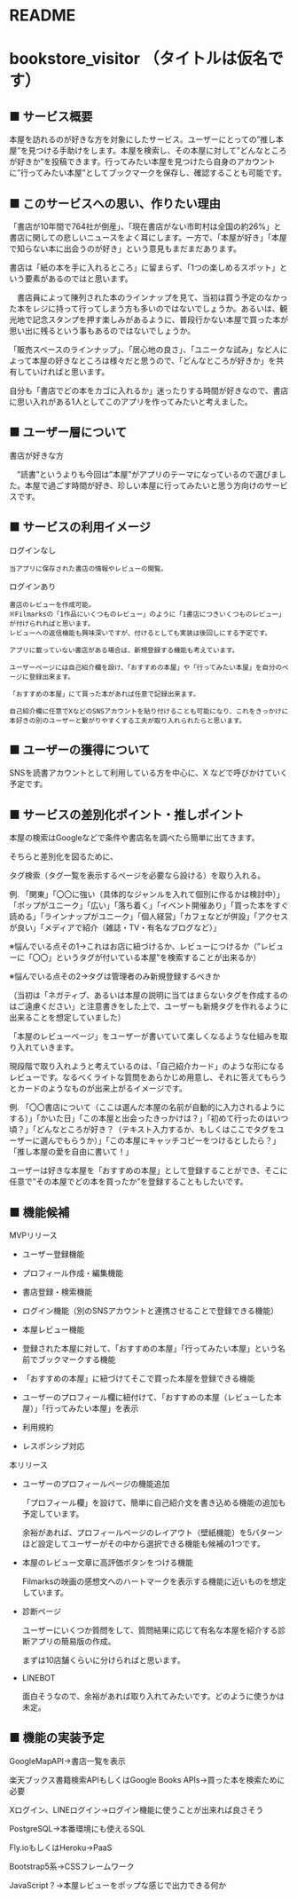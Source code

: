 # README

# bookstore_visitor （タイトルは仮名です）

## ■ サービス概要

本屋を訪れるのが好きな方を対象にしたサービス。ユーザーにとっての”推し本屋”を見つける手助けをします。本屋を検索し、その本屋に対して”どんなところが好きか”を投稿できます。行ってみたい本屋を見つけたら自身のアカウントに”行ってみたい本屋”としてブックマークを保存し、確認することも可能です。

## ■ このサービスへの思い、作りたい理由

「書店が10年間で764社が倒産」、「現在書店がない市町村は全国の約26%」と書店に関しての悲しいニュースをよく耳にします。一方で、「本屋が好き」「本屋で知らない本に出会うのが好き」という意見もまだまだあります。

書店は「紙の本を手に入れるところ」に留まらず、「1つの楽しめるスポット」という要素があるのではと思います。

　書店員によって陳列された本のラインナップを見て、当初は買う予定のなかった本をレジに持って行ってしまう方も多いのではないでしょうか。あるいは、観光地で記念スタンプを押す楽しみがあるように、普段行かない本屋で買った本が思い出に残るという事もあるのではないでしょうか。

「販売スペースのラインナップ」、「居心地の良さ」、「ユニークな試み」など人によって本屋の好きなところは様々だと思うので、「どんなところが好きか」を共有していければと思います。

自分も「書店でどの本をカゴに入れるか」迷ったりする時間が好きなので、書店に思い入れがある1人としてこのアプリを作ってみたいと考えました。

## ■ ユーザー層について

書店が好きな方

　”読書”というよりも今回は”本屋”がアプリのテーマになっているので選びました。本屋で過ごす時間が好き、珍しい本屋に行ってみたいと思う方向けのサービスです。

## ■ サービスの利用イメージ

ログインなし

    当アプリに保存された書店の情報やレビューの閲覧。

ログインあり

    書店のレビューを作成可能。
    ※Filmarksの「1作品にいくつものレビュー」のように「1書店につきいくつものレビュー」が付けられればと思います。
    レビューへの返信機能も興味深いですが、付けるとしても実装は後回しにする予定です。

    アプリに載っていない書店がある場合は、新規登録する機能も考えています。

    ユーザーページには自己紹介欄を設け、「おすすめの本屋」や「行ってみたい本屋」を自分のページに登録出来ます。

    「おすすめの本屋」にて買った本があれば任意で記録出来ます。

    自己紹介欄に任意でXなどのSNSアカウントを貼り付けることも可能になり、これをきっかけに本好きの別のユーザーと繋がりやすくする工夫が取り入れられたらと思います。

## ■ ユーザーの獲得について

SNSを読書アカウントとして利用している方を中心に、X などで呼びかけていく予定です。

## ■ サービスの差別化ポイント・推しポイント

本屋の検索はGoogleなどで条件や書店名を調べたら簡単に出てきます。

そちらと差別化を図るために、

タグ検索（タグ一覧を表示するページを必要なら設ける）を取り入れる。

例. 「関東」「〇〇に強い（具体的なジャンルを入れて個別に作るかは検討中）」「ポップがユニーク」「広い」「落ち着く」「イベント開催あり」「買った本をすぐ読める」「ラインナップがユニーク」「個人経営」「カフェなどが併設」「アクセスが良い」「メディアで紹介（雑誌・TV・有名なブログなど）」

※悩んでいる点その1→これはお店に紐づけるか、レビューにつけるか（”レビューに「〇〇」というタグが付いている本屋”を検索することが出来るか）

※悩んでいる点その2→タグは管理者のみ新規登録するべきか

（当初は「ネガティブ、あるいは本屋の説明に当てはまらないタグを作成するのはご遠慮ください」と注意書きをした上で、ユーザーも新規タグを作れるように出来ることを想定していました）

「本屋のレビューページ」をユーザーが書いていて楽しくなるような仕組みを取り入れていきます。

現段階で取り入れようと考えているのは、「自己紹介カード」のような形になるレビューです。なるべくライトな質問をあらかじめ用意し、それに答えてもらうとカードのようなものが出来上がるイメージです。

例. 「〇〇書店について（ここは選んだ本屋の名前が自動的に入力されるようにする）」「かいた日」「この本屋と出会ったきっかけは？」「初めて行ったのはいつ頃？」「どんなところが好き？（テキスト入力するか、もしくはここでタグをユーザーに選んでもらうか）」「この本屋にキャッチコピーをつけるとしたら？」「推し本屋の愛を自由に書いて！」

ユーザーは好きな本屋を「おすすめの本屋」として登録することができ、そこに任意で”その本屋でどの本を買ったか”を登録することもしたいです。

## ■ 機能候補

MVPリリース

- ユーザー登録機能

- プロフィール作成・編集機能

- 書店登録・検索機能

- ログイン機能（別のSNSアカウントと連携させることで登録できる機能）

- 本屋レビュー機能

- 登録された本屋に対して、「おすすめの本屋」「行ってみたい本屋」という名前でブックマークする機能

- 「おすすめの本屋」に紐づけてそこで買った本屋を登録できる機能

- ユーザーのプロフィール欄に紐付けて、「おすすめの本屋（レビューした本屋）」「行ってみたい本屋」を表示

- 利用規約

- レスポンシブ対応



本リリース

- ユーザーのプロフィールページの機能追加


    「プロフィール欄」を設けて、簡単に自己紹介文を書き込める機能の追加も予定しています。

    余裕があれば、プロフィールページのレイアウト（壁紙機能）を5パターンほど設定してユーザーがその中から選択できる機能も候補の1つです。

- 本屋のレビュー文章に高評価ボタンをつける機能

    Filmarksの映画の感想文へのハートマークを表示する機能に近いものを想定しています。

- 診断ページ

    ユーザーにいくつか質問をして、質問結果に応じて有名な本屋を紹介する診断アプリの簡易版の作成。

    まずは10店舗くらいに分けらればと思います。

- LINEBOT

    面白そうなので、余裕があれば取り入れてみたいです。どのように使うかは未定。

## ■ 機能の実装予定

GoogleMapAPI→書店一覧を表示

楽天ブックス書籍検索APIもしくはGoogle Books APIs→買った本を検索ために必要

Xログイン、LINEログイン→ログイン機能に使うことが出来れば良さそう

PostgreSQL→本番環境にも使えるSQL

Fly.ioもしくはHeroku→PaaS

Bootstrap5系→CSSフレームワーク

JavaScript？→本屋レビューをポップな感じで出力できる何か